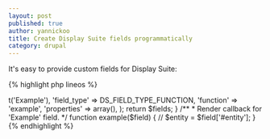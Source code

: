 ```yaml
---
layout: post
published: true
author: yannickoo
title: Create Display Suite fields programmatically
category: drupal
---
```


It's easy to provide custom fields for Display Suite:

{% highlight php lineos %}
<?php

/**
 * Implements hook_ds_fields_info().
 */
function MODULE_ds_fields_info($entity_type) {
  $fields = array();

  // New DS field for node types.
  $fields['node']['example'] = array(
    'title' => t('Example'),
    'field_type' => DS_FIELD_TYPE_FUNCTION,
    'function' => 'example',
    'properties' => array(),
  );

  return $fields;
}

/**
 * Render callback for 'Example' field.
 */
function example($field) {
  // $entity = $field['#entity'];
}
{% endhighlight %}
